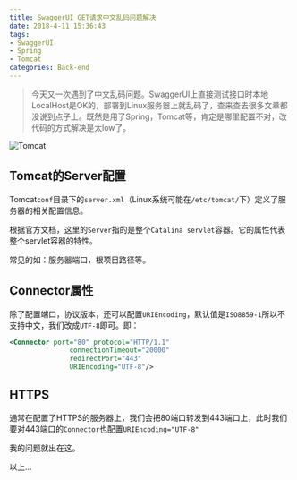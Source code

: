 ```yaml
---
title: SwaggerUI GET请求中文乱码问题解决
date: 2018-4-11 15:36:43
tags:
- SwaggerUI
- Spring
- Tomcat
categories: Back-end
---
```



> 今天又一次遇到了中文乱码问题。SwaggerUI上直接测试接口时本地LocalHost是OK的，部署到Linux服务器上就乱码了，查来查去很多文章都没说到点子上。既然是用了Spring，Tomcat等，肯定是哪里配置不对，改代码的方式解决是太low了。

![Tomcat](/images/20180411_tomcat.png)

<!--more-->

## Tomcat的Server配置

Tomcat`conf`目录下的`server.xml`（Linux系统可能在`/etc/tomcat/`下）定义了服务器的相关配置信息。

根据官方文档，这里的`Server`指的是整个`Catalina servlet`容器。它的属性代表整个servlet容器的特性。

常见的如：服务器端口，根项目路径等。

## Connector属性

除了配置端口，协议版本，还可以配置`URIEncoding`，默认值是`ISO8859-1`所以不支持中文，我们改成`UTF-8`即可。即：

```xml
<Connector port="80" protocol="HTTP/1.1"
               connectionTimeout="20000"
               redirectPort="443"
	           URIEncoding="UTF-8"/>
```

## HTTPS

通常在配置了HTTPS的服务器上，我们会把80端口转发到443端口上，此时我们要对443端口的`Connector`也配置`URIEncoding="UTF-8"`


我的问题就出在这。


以上...





